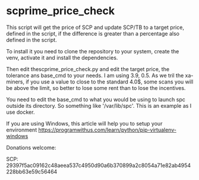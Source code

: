 # scprime_price_check

This script will get the price of SCP and update SCP/TB to a target price, defined in the script, if the difference is greater than a percentage also defined in the script.

To install it you need to clone the repository to your system, create the venv, activate it and install the dependencies.

Then edit thescprime_price_check.py and edit the target price, the tolerance ans base_cmd to your needs. I am using 3.9, 0.5. As we tril the xa-miners, if you use a value to close to the standard 4.0$, some scans you will be above the limit, so better to lose some rent than to lose the incentives.

You need to edit the base_cmd to what you would be using to launch spc outside its directory. So something like '/var/lib/spc'. This is an example as I use docker.

If you are using Windows, this article will help you to setup your environment https://programwithus.com/learn/python/pip-virtualenv-windows

Donations welcome:

SCP: 29397f5ac09162c48aeea537c4950d90a6b370899a2c8054a71e82ab4954228bb63e59c56464
